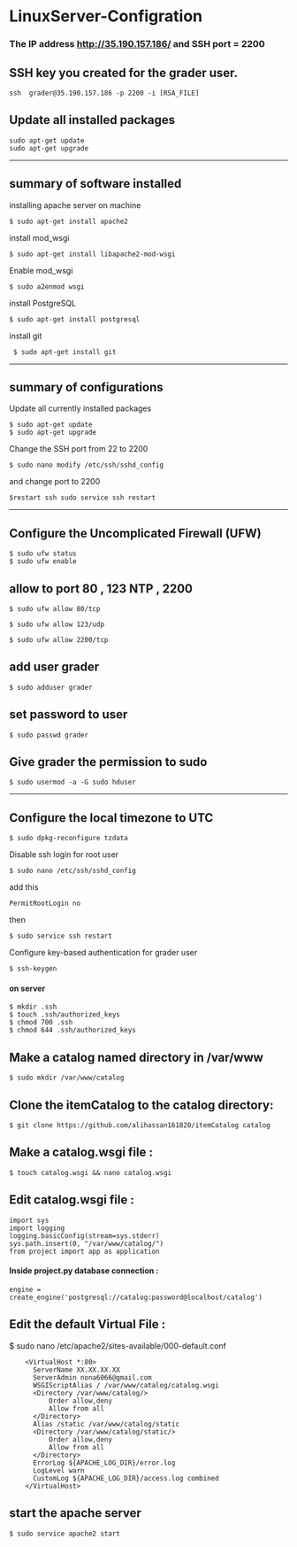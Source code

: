 # LinuxServer-Configration

### The IP address http://35.190.157.186/  and SSH port = 2200 
  
## SSH key you created for the grader user.
    ssh  grader@35.190.157.186 -p 2200 -i [RSA_FILE]
      
##  Update all installed packages
    sudo apt-get update
    sudo apt-get upgrade
 
---------------------------------------
summary of software installed
---------------------------------------
installing apache server on machine 

    $ sudo apt-get install apache2
    
install mod_wsgi    
    
    $ sudo apt-get install libapache2-mod-wsgi
Enable mod_wsgi     
    
    $ sudo a2enmod wsgi
 
install PostgreSQL

    $ sudo apt-get install postgresql

install git

     $ sudo apt-get install git

---------------------------------------
summary of configurations
---------------------------------------
Update all currently installed packages
 
    $ sudo apt-get update
    $ sudo apt-get upgrade

Change the SSH port from 22 to 2200

    $ sudo nano modify /etc/ssh/sshd_config
and change port to 2200

    $restart ssh sudo service ssh restart

------------------------------------------
## Configure the Uncomplicated Firewall (UFW) 

    $ sudo ufw status 
    $ sudo ufw enable 


## allow to port 80 , 123 NTP , 2200

    $ sudo ufw allow 80/tcp
    
    $ sudo ufw allow 123/udp
    
    $ sudo ufw allow 2200/tcp
    
    
    
  ## add user grader   
    
    $ sudo adduser grader 
    
## set password to user
   
    $ sudo passwd grader

## Give grader the permission to sudo
    $ sudo usermod -a -G sudo hduser


-------------------------------------
## Configure the local timezone to UTC
   
    $ sudo dpkg-reconfigure tzdata

Disable ssh login for root user

    $ sudo nano /etc/ssh/sshd_config

add this 

    PermitRootLogin no
then 

    $ sudo service ssh restart
    
Configure key-based authentication for grader user
 
    $ ssh-keygen
    
####  on server
    $ mkdir .ssh
    $ touch .ssh/authorized_keys
    $ chmod 700 .ssh
    $ chmod 644 .ssh/authorized_keys
  
## Make a catalog named directory in /var/www

    $ sudo mkdir /var/www/catalog

## Clone the itemCatalog to the catalog directory:
    $ git clone https://github.com/alihassan161820/itemCatalog catalog

## Make a catalog.wsgi file :
    $ touch catalog.wsgi && nano catalog.wsgi

## Edit catalog.wsgi file :   
    import sys
    import logging
    logging.basicConfig(stream=sys.stderr)
    sys.path.insert(0, "/var/www/catalog/")
    from project import app as application

#### Inside project.py database connection :
    engine = create_engine('postgresql://catalog:password@localhost/catalog')
 
## Edit the default Virtual File :
   $  sudo nano /etc/apache2/sites-available/000-default.conf
   
        <VirtualHost *:80>
          ServerName XX.XX.XX.XX
          ServerAdmin nona6066@gmail.com
          WSGIScriptAlias / /var/www/catalog/catalog.wsgi
          <Directory /var/www/catalog/>
              Order allow,deny
              Allow from all
          </Directory>
          Alias /static /var/www/catalog/static
          <Directory /var/www/catalog/static/>
              Order allow,deny
              Allow from all
          </Directory>
          ErrorLog ${APACHE_LOG_DIR}/error.log
          LogLevel warn
          CustomLog ${APACHE_LOG_DIR}/access.log combined
        </VirtualHost>


## start the apache server 

    $ sudo service apache2 start




